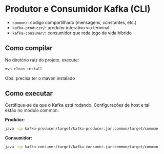 # Produtor e Consumidor Kafka (CLI)

* `common/`: código compartilhado (mensagens, constantes, etc.)
* `kafka-producer/`: produtor interativo via terminal
* `kafka-consumer/`: consumidor que roda jogo da vida híbrido

## Como compilar

No diretório raiz do projeto, execute:

```bash
mvn clean install
```

Obs: precisa ter o maven instalado

## Como executar

Certifique-se de que o Kafka está rodando.
Configurações de host e tal estão no módulo common.

**Produtor:**

```bash
java -cp kafka-producer/target/kafka-producer.jar:common/target/common-1.0.0.jar com.pspd.ProducerApp
```

**Consumidor:**

```bash
java -cp kafka-consumer/target/kafka-consumer.jar:common/target/common-1.0.0.jar com.pspd.ConsumerApp
```